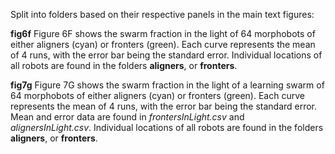 
Split into folders based on their respective panels in the main text figures:

**fig6f**
Figure 6F shows the swarm fraction in the light of 64 morphobots of either aligners (cyan) or fronters (green). Each curve represents the mean of 4 runs, with the error bar being the standard error. Individual locations of all robots are found in the folders **aligners**, or **fronters**.


**fig7g**
Figure 7G shows the swarm fraction in the light of a learning swarm of 64 morphobots of either aligners (cyan) or fronters (green). Each curve represents the mean of 4 runs, with the error bar being the standard error. Mean and error data are found in *frontersInLight.csv* and *alignersInLight.csv*. Individual locations of all robots are found in the folders **aligners**, or **fronters**.

